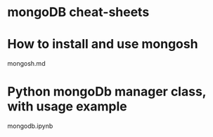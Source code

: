 # mongoDB cheat-sheets

# How to install and use mongosh 
mongosh.md

# Python mongoDb manager class, with usage example
mongodb.ipynb
